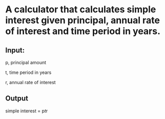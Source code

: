 # A calculator that calculates simple interest given principal, annual rate of interest and time period in years.

## Input:
   p, principal amount

   t, time period in years

   r, annual rate of interest
## Output
   simple interest = p*t*r

